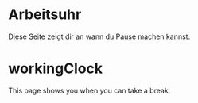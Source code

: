 # Arbeitsuhr
Diese Seite zeigt dir an wann du Pause machen kannst.

# workingClock
This page shows you when you can take a break.

 
